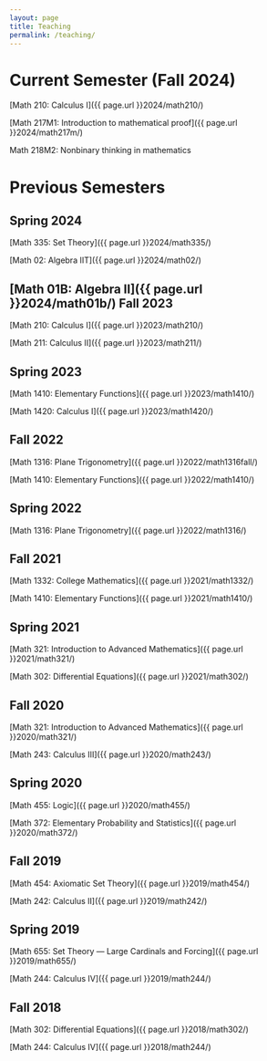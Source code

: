 ```yaml
---
layout: page
title: Teaching
permalink: /teaching/
---
```


Current Semester (Fall 2024)
=======

[Math 210: Calculus I]({{ page.url }}2024/math210/)

[Math 217M1: Introduction to mathematical proof]({{ page.url }}2024/math217m/)

Math 218M2: Nonbinary thinking in mathematics

Previous Semesters 
==================

Spring 2024
-----------

[Math 335: Set Theory]({{ page.url }}2024/math335/)

[Math 02: Algebra IIT]({{ page.url }}2024/math02/)

[Math 01B: Algebra II]({{ page.url }}2024/math01b/)
Fall 2023
---------

[Math 210: Calculus I]({{ page.url }}2023/math210/)

[Math 211: Calculus II]({{ page.url }}2023/math211/)


Spring 2023
-----------

[Math 1410: Elementary Functions]({{ page.url }}2023/math1410/)

[Math 1420: Calculus I]({{ page.url }}2023/math1420/)


Fall 2022
---------

[Math 1316: Plane Trigonometry]({{ page.url }}2022/math1316fall/)

[Math 1410: Elementary Functions]({{ page.url }}2022/math1410/)


Spring 2022
-----------

[Math 1316: Plane Trigonometry]({{ page.url }}2022/math1316/)


Fall 2021
---------

[Math 1332: College Mathematics]({{ page.url }}2021/math1332/)

[Math 1410: Elementary Functions]({{ page.url }}2021/math1410/)


Spring 2021
-----------

[Math 321: Introduction to Advanced Mathematics]({{ page.url }}2021/math321/)

[Math 302: Differential Equations]({{ page.url }}2021/math302/)


Fall 2020
---------

[Math 321: Introduction to Advanced Mathematics]({{ page.url }}2020/math321/)

[Math 243: Calculus III]({{ page.url }}2020/math243/)


Spring 2020
-----------

[Math 455: Logic]({{ page.url }}2020/math455/)

[Math 372: Elementary Probability and Statistics]({{ page.url }}2020/math372/)


Fall 2019
---------

[Math 454: Axiomatic Set Theory]({{ page.url }}2019/math454/)

[Math 242: Calculus II]({{ page.url }}2019/math242/)


Spring 2019
-----------

[Math 655: Set Theory — Large Cardinals and Forcing]({{ page.url }}2019/math655/)

[Math 244: Calculus IV]({{ page.url }}2019/math244/)

Fall 2018
---------

[Math 302: Differential Equations]({{ page.url }}2018/math302/)

[Math 244: Calculus IV]({{ page.url }}2018/math244/)

